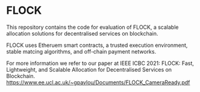 # FLOCK

This repository contains the code for evaluation of FLOCK, a scalable allocation solutions for decentralised services on blockchain. 

FLOCK uses Etheruem smart contracts, a trusted execution environment, stable matcing algorithms, and off-chain payment networks. 

For more information we refer to our paper at IEEE ICBC 2021: FLOCK: Fast, Lightweight, and Scalable Allocation for Decentralised Services on Blockchain. https://www.ee.ucl.ac.uk/~gpavlou/Documents/FLOCK_CameraReady.pdf

